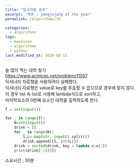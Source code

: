 ```yaml
---
title: "알고리즘 공부"
excerpt: "백준 ; yangjojang of the year"
permalink: /algorithms/38

categories:
  - algorithms
tags:
  - baekjoon
  - algorithms
  - python
last_modified_at: 2020-08-11
---
```

술 많이 먹는 대학 찾기  
<https://www.acmicpc.net/problem/11557>  
딕셔너리 자료형을 사용하려다 실패했다.  
딕셔너리 자료형은 value로 key를 추출할 수 없으므로 경우에 맞지 않다.  
이 경우 list 속 list로 사용해 lambda식으로 sort하고,  
마지막요소의 0번째 요소인 대학을 출력하도록 한다.  

```python
T = int(input())

for _ in range(T):
    N=int(input())
    drink = []
    for _ in range(N):
        S,L= map(str, input().split())
        drink.append([S, int(L)])
    drink = sorted(drink, key = lambda x:x[1])
    print(drink[-1][0])
```
소요시간 ; 30분